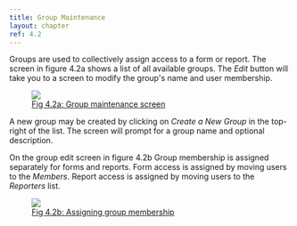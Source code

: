```yaml
---
title: Group Maintenance
layout: chapter
ref: 4.2
---
```

Groups are used to collectively assign access to a form or report.  The screen in figure 4.2a shows a list of all available groups. The *Edit* button will take you to a screen to modify the group's name and user membership.

<div>
<a href="{{ "/assets/images/admin_grouplist.png" | prepend: site.url }}" data-lightbox="group-image" data-title="Fig 4.2a Group maintenance screen">
  <figure>
    <img src="{{ "/assets/images/admin_grouplist_small.png" | prepend: site.url }}" />
    <figcaption>Fig 4.2a: Group maintenance screen</figcaption>
  </figure>
</a>
</div>

A new group may be created by clicking on *Create a New Group* in the top-right of the list.  The screen will prompt for a group name and optional description.

On the group edit screen in figure 4.2b Group membership is assigned separately for forms and reports. Form access is assigned by moving users to the *Members*.  Report access is assigned by moving users to the *Reporters* list.

<div>
<a href="{{ "/assets/images/admin_groupmembers.png" | prepend: site.url }}" data-lightbox="group-image" data-title="Fig 4.2b Assigning group membership">
  <figure>
    <img src="{{ "/assets/images/admin_groupmembers_small.png" | prepend: site.url }}" />
    <figcaption>Fig 4.2b: Assigning group membership</figcaption>
  </figure>
</a>
</div>

